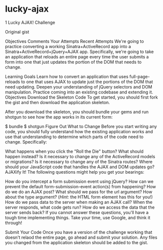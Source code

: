 lucky-ajax
==========


1
Lucky AJAX! Challenge

Original gist
 
Objectives
Comments
Your Attempts
Recent Attempts
We're going to practice converting a working Sinatra+ActiveRecord app into a Sinatra+ActiveRecord+jQuery+AJAX app. Specifically, we're going to take an application that reloads an entire page every time the user submits a form into one that just updates the portion of the DOM that needs to change.

Learning Goals
Learn how to convert an application that uses full-page-reloads to one that uses AJAX to update just the portions of the DOM that need updating.
Deepen your understanding of jQuery selectors and DOM manipulation.
Practice coming into an existing codebase and extending it.
Objectives
Download the Skeleton Code
To get started, you should first fork the gist and then download the application skeleton.

After you download the skeleton, you should bundle your gems and run shotgun to see how the app works in its current form:

$ bundle
$ shotgun
Figure Out What to Change
Before you start writing any code, you should fully understand how the existing application works and use that understanding to determine which parts of the code need to change. Specifically:

What happens when you click the "Roll the Die" button?
What should happen instead?
Is it necessary to change any of the ActiveRecord models or migrations?
Is it necessary to change any of the Sinatra routes?
Where should your JavaScript code that handles the AJAX and DOM updates go?
AJAXify It!
The following questions might help you get your bearings:

How do you intercept a form submission event using jQuery?
How can we prevent the default form-submission-event action(s) from happening?
How do we do an AJAX post?
What should we pass for the url argument? How about the type argument? (*Hint:* the HTML form element has this for you!)
How do we pass data to the server when making an AJAX call?
When the server responds, what code gets run? How do we access the data that the server sends back?
If you cannot answer these questions, you'll have a tough time implementing things. Take your time, use Google, and think it through!

Submit Your Code
Once you have a version of the challenge working that doesn't relaod the entire page, go ahead and submit your solution. Any files you changed from the application skeleton should be added to the gist.

